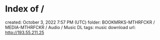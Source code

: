 # Index of /

created: October 3, 2022 7:57 PM (UTC)
folder: BOOKMRKS-MTHRFCKR / MEDIA-MTHRFCKR / Audio / Music DL
tags: music download
url: http://193.55.211.25
